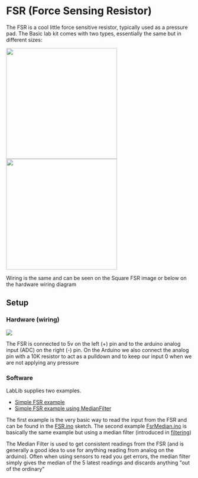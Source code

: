 # FSR (Force Sensing Resistor)

The FSR is a cool little force sensitive resistor, typically used as a pressure pad.
The Basic lab kit comes with two types, essentially the same but in different sizes:

<img src="http://iainmccurdy.org/sensorsworkshop/images/fsr_schematic.jpg" width="300">
<img src="http://sensorembedded.com/images/FORCE_SENSOR_RESISTOR_ROUND_0.5_FSR402.jpg" width="300">

Wiring is the same and can be seen on the Square FSR image or below on the hardware wiring diagram

## Setup

### Hardware (wiring)

<img src="http://zebweb.dk/lablibimg/fsr_wiring.png">

The FSR is connected to 5v on the left (+) pin and to the arduino analog input (ADC) on the right (-) pin. On the Arduino we also connect the analog pin with a 10K resistor to act as a pulldown and to keep our input 0 when we are not applying any pressure

### Software

LabLib supplies two examples. 

* [Simple FSR example](FSR.ino)
* [Simple FSR example using MedianFilter](MedianFsr.ino)

The first example is the very basic way to read the input from the FSR and can be found in the [FSR.ino](FSR.ino) sketch. The second example [FsrMedian.ino](FsrMedian.ino) is basically the same example but using a median filter (introduced in [filtering](https://github.com/LabToolsAU/LabLib/tree/master/filtering))

The Median Filter is used to get consistent readings from the FSR (and is generally a good idea to use for anything reading from analog on the arduino). Often when using sensors to read you get errors, the median filter simply gives the median of the 5 latest readings and discards anything "out of the ordinary"

